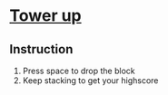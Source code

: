 # [Tower up](https://sudhirt4.github.io/TowerUp/)

## Instruction
1. Press space to drop the block
2. Keep stacking to get your highscore